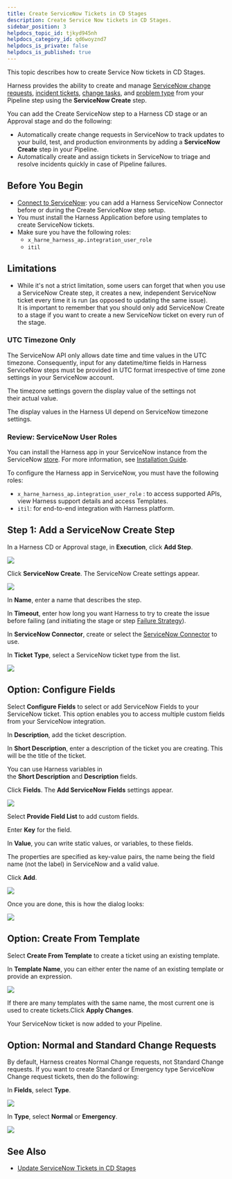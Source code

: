 ```yaml
---
title: Create ServiceNow Tickets in CD Stages
description: Create Service Now tickets in CD Stages.
sidebar_position: 3
helpdocs_topic_id: tjkyd945nh
helpdocs_category_id: qd6woyznd7
helpdocs_is_private: false
helpdocs_is_published: true
---
```


This topic describes how to create Service Now tickets in CD Stages.

Harness provides the ability to create and manage [ServiceNow change requests](https://docs.servicenow.com/bundle/rome-it-service-management/page/product/change-management/concept/c_ITILChangeManagement.html), [incident tickets](https://docs.servicenow.com/bundle/rome-it-service-management/page/product/incident-management/concept/c_IncidentManagement.html), [change tasks](https://docs.servicenow.com/bundle/rome-it-service-management/page/product/change-management/concept/change-types.html), and [problem type](https://docs.servicenow.com/bundle/rome-it-service-management/page/product/problem-management/concept/c_ProblemManagement.html) from your Pipeline step using the **ServiceNow Create** step.

You can add the Create ServiceNow step to a Harness CD stage or an Approval stage and do the following:

* Automatically create change requests in ServiceNow to track updates to your build, test, and production environments by adding a **ServiceNow Create** step in your Pipeline.
* Automatically create and assign tickets in ServiceNow to triage and resolve incidents quickly in case of Pipeline failures.

## Before You Begin

* [Connect to ServiceNow](../../../platform/5_Resources/Connectors/Ticketing-Systems/connect-to-service-now.md): you can add a Harness ServiceNow Connector before or during the Create ServiceNow step setup.
* You must install the Harness Application before using templates to create ServiceNow tickets.​
* Make sure you have the following roles:
	+ `x_harne_harness_ap.integration_user_role​`
	+ `itil`​

## Limitations

* While it's not a strict limitation, some users can forget that when you use a ServiceNow Create step, it creates a new, independent ServiceNow ticket every time it is run (as opposed to updating the same issue).  
It is important to remember that you should only add ServiceNow Create to a stage if you want to create a new ServiceNow ticket on every run of the stage.

### UTC Timezone Only

The ServiceNow API only allows date time and time values in the UTC timezone. Consequently, input for any datetime/time fields in Harness ServiceNow steps must be provided in UTC format irrespective of time zone settings in your ServiceNow account.

The timezone settings govern the display value of the settings not their actual value.

The display values in the Harness UI depend on ServiceNow timezone settings.

### Review: ServiceNow User Roles

You can install the Harness app in your ServiceNow instance from the ServiceNow [store](https://store.servicenow.com/sn_appstore_store.do#!/store/application/de154a1e1b75851044cbdb58b04bcb11/1.0.1?referer=%2Fstore%2Fsearch%3Flistingtype%3Dallintegrations%25253Bancillary_app%25253Bcertified_apps%25253Bcontent%25253Bindustry_solution%25253Boem%25253Butility%25253Btemplate%26q%3Dharness&sl=sh). For more information, see [Installation Guide](https://store.servicenow.com/appStoreAttachments.do?sys_id=1fc1632b872f4dd0970e2178cebb35ba).

To configure the Harness app in ServiceNow, you must have the following roles:

* `x_harne_harness_ap.integration_user_role​` : to access supported APIs, view Harness support details and access Templates.
* `itil`​: for end-to-end integration with Harness platform.

## Step 1: Add a ServiceNow Create Step

In a Harness CD or Approval stage, in **Execution**, click **Add Step**.

![](./static/create-service-now-tickets-in-cd-stages-05.png)

Click **ServiceNow Create**. The ServiceNow Create settings appear.

![](./static/create-service-now-tickets-in-cd-stages-06.png)

In **Name**, enter a name that describes the step.

In **Timeout**, enter how long you want Harness to try to create the issue before failing (and initiating the stage or step [Failure Strategy](../../../platform/8_Pipelines/define-a-failure-strategy-on-stages-and-steps.md)).

In **ServiceNow Connector**, create or select the [ServiceNow Connector](../../../platform/5_Resources/Connectors/Ticketing-Systems/connect-to-service-now.md) to use.

In **Ticket Type**, select a ServiceNow ticket type from the list.

![](./static/create-service-now-tickets-in-cd-stages-07.png)

## Option: Configure Fields

Select **Configure Fields** to select or add ServiceNow Fields to your ServiceNow ticket. This option enables you to access multiple custom fields from your ServiceNow integration.

In **Description**, add the ticket description.

In **Short Description**, enter a description of the ticket you are creating. This will be the title of the ticket.

You can use Harness variables in the **Short Description** and **Description** fields.

Click **Fields**. The **Add ServiceNow Fields** settings appear.

![](./static/create-service-now-tickets-in-cd-stages-08.png)

Select **Provide Field List** to add custom fields.

Enter **Key** for the field.

In **Value**, you can write static values, or variables, to these fields.

The properties are specified as key-value pairs, the name being the field name (not the label) in ServiceNow and a valid value.​

Click **Add**.

![](./static/create-service-now-tickets-in-cd-stages-09.png)

Once you are done, this is how the dialog looks:

![](./static/create-service-now-tickets-in-cd-stages-10.png)

## Option: Create From Template

Select **Create From Template** to create a ticket using an existing template.

In **Template Name**, you can either enter the name of an existing template or provide an expression.

![](./static/create-service-now-tickets-in-cd-stages-11.png)

If there are many templates with the same name, the most current one is used to create tickets.Click **Apply Changes**.

Your ServiceNow ticket is now added to your Pipeline.

## Option: Normal and Standard Change Requests

By default, Harness creates Normal Change requests, not Standard Change requests. If you want to create Standard or Emergency type ServiceNow Change request tickets, then do the following:

In **Fields**, select **Type**.

![](./static/create-service-now-tickets-in-cd-stages-12.png)

In **Type**, select **Normal** or **Emergency**.

![](./static/create-service-now-tickets-in-cd-stages-13.png)

## See Also

* [Update ServiceNow Tickets in CD Stages](update-service-now-tickets-in-cd-stages.md)

